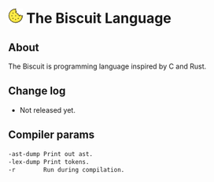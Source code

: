 # ![alt text](doc/biscuit_logo.png "logo") The Biscuit Language

## About
The Biscuit is programming language inspired by C and Rust.

## Change log
* Not released yet.

## Compiler params
```
-ast-dump Print out ast.
-lex-dump Print tokens.
-r        Run during compilation.
```

